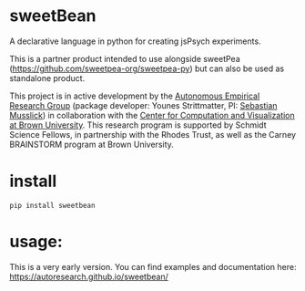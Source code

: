# sweetBean

A declarative language in python for creating jsPsych experiments.

This is a partner product intended to use alongside sweetPea (https://github.com/sweetpea-org/sweetpea-py) but can also
be used as standalone product.

This project is in active development by the <a href="https://musslick.github.io/AER_website/Research.html">Autonomous Empirical Research Group</a>
 (package developer: Younes Strittmatter, PI: <a href="https://smusslick.com/">Sebastian Musslick</a>) in collaboration with the <a href="https://ccv.brown.edu/">Center for Computation and Visualization at Brown University</a>. This research program is supported by Schmidt Science Fellows, in partnership with the Rhodes Trust, as well as the Carney BRAINSTORM program at Brown University.


# install

```
pip install sweetbean
```

# usage:

This is a very early version. You can find examples and documentation here: https://autoresearch.github.io/sweetbean/
